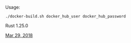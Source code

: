 Usage:

`./docker-build.sh docker_hub_user docker_hub_password`

Rust 1.25.0

[Mar 29, 2018](https://blog.rust-lang.org/2018/03/29/Rust-1.25.html)
